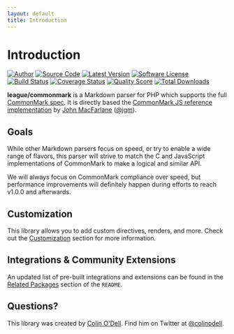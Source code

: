 ```yaml
---
layout: default
title: Introduction
---
```


# Introduction

[![Author](https://img.shields.io/badge/author-@colinodell-blue.svg?style=flat-square)](https://twitter.com/colinodell)
[![Source Code](https://img.shields.io/badge/source-thephpleague%2Fcommonmark-blue.svg?style=flat-square)](https://github.com/thephpleague/commonmark)
[![Latest Version](https://img.shields.io/packagist/v/league/commonmark.svg?style=flat-square)](https://github.com/thephpleague/commonmark/releases)
[![Software License](https://img.shields.io/badge/license-BSD--3-orange.svg?style=flat-square)](https://github.com/thephpleague/commonmark/blob/master/LICENSE)<br />
[![Build Status](https://img.shields.io/travis/thephpleague/commonmark/master.svg?style=flat-square)](https://travis-ci.org/thephpleague/commonmark)
[![Coverage Status](https://img.shields.io/scrutinizer/coverage/g/thephpleague/commonmark.svg?style=flat-square)](https://scrutinizer-ci.com/g/thephpleague/commonmark/code-structure)
[![Quality Score](https://img.shields.io/scrutinizer/g/thephpleague/commonmark.svg?style=flat-square)](https://scrutinizer-ci.com/g/thephpleague/commonmark)
[![Total Downloads](https://img.shields.io/packagist/dt/league/commonmark.svg?style=flat-square)](https://packagist.org/packages/league/commonmark)

**league/commonmark** is a Markdown parser for PHP which supports the full [CommonMark spec](http://spec.commonmark.org). It is directly based the [CommonMark JS reference implementation](https://github.com/jgm/CommonMark/tree/master/js) by [John MacFarlane](http://johnmacfarlane.net/) ([@jgm](https://github.com/jgm)).

## Goals

While other Markdown parsers focus on speed, or try to enable a wide range of flavors, this parser will strive to match the C and JavaScript implementations of CommonMark to make a logical and similar API.

We will always focus on CommonMark compliance over speed, but performance improvements will definitely happen during efforts to reach v1.0.0 and afterwards.

## Customization

This library allows you to add custom directives, renders, and more.  Check out the [Customization](/customization/overview/) section for more information.

## Integrations & Community Extensions

An updated list of pre-built integrations and extensions can be found in the [Related Packages](https://github.com/thephpleague/commonmark#related-packages) section of the `README`.

## Questions?

This library was created by [Colin O'Dell](https://www.colinodell.com). Find him on Twitter at [@colinodell](https://twitter.com/colinodell).
